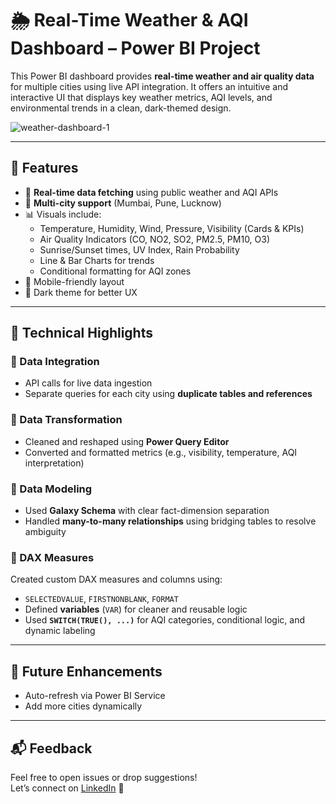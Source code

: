# 🌦️ Real-Time Weather & AQI Dashboard – Power BI Project

This Power BI dashboard provides **real-time weather and air quality data** for multiple cities using live API integration. It offers an intuitive and interactive UI that displays key weather metrics, AQI levels, and environmental trends in a clean, dark-themed design.

![weather-dashboard-1](https://github.com/user-attachments/assets/91ee22ff-21c1-443f-a28a-16db14b7fb85)

---

## 🚀 Features
- 🔄 **Real-time data fetching** using public weather and AQI APIs  
- 🌇 **Multi-city support** (Mumbai, Pune, Lucknow)  
- 📊 Visuals include:  
  - Temperature, Humidity, Wind, Pressure, Visibility (Cards & KPIs)  
  - Air Quality Indicators (CO, NO2, SO2, PM2.5, PM10, O3)  
  - Sunrise/Sunset times, UV Index, Rain Probability  
  - Line & Bar Charts for trends  
  - Conditional formatting for AQI zones  
- 📱 Mobile-friendly layout  
- 🌌 Dark theme for better UX  

---

## 🧠 Technical Highlights

### 🔗 Data Integration
- API calls for live data ingestion  
- Separate queries for each city using **duplicate tables and references**

### 🔧 Data Transformation
- Cleaned and reshaped using **Power Query Editor**  
- Converted and formatted metrics (e.g., visibility, temperature, AQI interpretation)

### 🧩 Data Modeling
- Used **Galaxy Schema** with clear fact-dimension separation  
- Handled **many-to-many relationships** using bridging tables to resolve ambiguity

### 🧮 DAX Measures
Created custom DAX measures and columns using:
- `SELECTEDVALUE`, `FIRSTNONBLANK`, `FORMAT`  
- Defined **variables** (`VAR`) for cleaner and reusable logic  
- Used **`SWITCH(TRUE(), ...)`** for AQI categories, conditional logic, and dynamic labeling  

---

## 📌 Future Enhancements
- Auto-refresh via Power BI Service  
- Add more cities dynamically  

---

## 📬 Feedback
Feel free to open issues or drop suggestions!  
Let’s connect on [LinkedIn](https://www.linkedin.com/in/munazzabhombal/) 🚀
